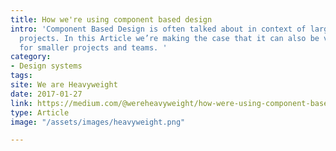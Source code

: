 ```yaml
---
title: How we're using component based design
intro: 'Component Based Design is often talked about in context of large, complex
  projects. In this Article we’re making the case that it can also be very beneficial
  for smaller projects and teams. '
category:
- Design systems
tags: 
site: We are Heavyweight
date: 2017-01-27
link: https://medium.com/@wereheavyweight/how-were-using-component-based-design-5f9e3176babb
type: Article
image: "/assets/images/heavyweight.png"

---
```

